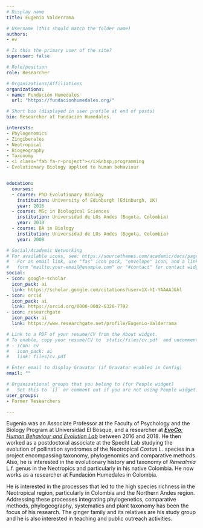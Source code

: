 ```yaml
---
# Display name
title: Eugenio Valderrama

# Username (this should match the folder name)
authors:
- ev

# Is this the primary user of the site?
superuser: false

# Role/position
role: Researcher

# Organizations/Affiliations
organizations:
- name: Fundación Humedales
  url: "https://fundacionhumedales.org/"

# Short bio (displayed in user profile at end of posts)
bio: Researcher at Fundación Humedales.

interests:
- Phylogenomics
- Zingiberales
- Neotropical
- Biogeography
- Taxonomy
- <i class="fab fa-r-project"></i>&nbsp;programming
- Evolutionary Biology applied to human behaviour


education:
  courses:
  - course: PhD Evolutionary Biology
    institution: University of Edinburgh (Edinburgh, UK)
    year: 2016
  - course: MSc in Biological Sciences
    institution: Universidad de LOs Andes (Bogota, Colombia)
    year: 2010
  - course: BA in Biology
    institution: Universidad de LOs Andes (Bogota, Colombia)
    year: 2008

# Social/Academic Networking
# For available icons, see: https://sourcethemes.com/academic/docs/page-builder/#icons
#   For an email link, use "fas" icon pack, "envelope" icon, and a link in the
#   form "mailto:your-email@example.com" or "#contact" for contact widget.
social:
- icon: google-scholar
  icon_pack: ai
  link: https://scholar.google.com/citations?user=1X-h1-YAAAAJ&hl
- icon: orcid
  icon_pack: ai
  link: https://orcid.org/0000-0002-6320-7792
- icon: researchgate
  icon_pack: ai
  link: https://www.researchgate.net/profile/Eugenio-Valderrama

# Link to a PDF of your resume/CV from the About widget.
# To enable, copy your resume/CV to `static/files/cv.pdf` and uncomment the lines below.
# - icon: cv
#   icon_pack: ai
#   link: files/cv.pdf

# Enter email to display Gravatar (if Gravatar enabled in Config)
email: ""

# Organizational groups that you belong to (for People widget)
#   Set this to `[]` or comment out if you are not using People widget.
user_groups:
- Former Researchers

---
```


Eugenio was an Associate Professor at the Faculty of Psychology and the Biology Program at Universidad El Bosque, and a researcher at [***EvoCo**: Human Behaviour and Evolution Lab*](https://sites.google.com/unbosque.edu.co/EvoCo-es) between 2016 and 2018. He then worked as a postdoctoral associate at the Specht Lab studying the evolution of pollination syndromes of the Neotropical *Costus* L. species in a project encompassing taxonomy, phylogenomics and comparative methods. Also, he is interested in the evolutionary history and taxonomy of *Renealmia* L.f. genus in the Neotropics and particularly in his native Colombia. He now works as a researcher at Fundación Humedales in Colombia.

He is interested in the processes that led to the high species richness in the Neotropical region, particularly in Colombia and the Northern Andes region. Addressing these processes integrating phylogenetics, comparative methods, phylogeography, systematics and plant taxonomy has been the focus of his research. The ginger family and its relatives are his study group and he is also interested in teaching and public outreach activities.

